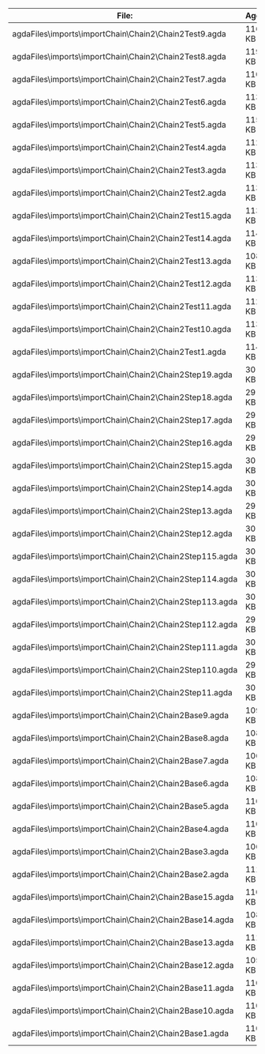 File:|Agda
---|---
agdaFiles\imports\importChain\Chain2\Chain2Test9.agda|116 KB
agdaFiles\imports\importChain\Chain2\Chain2Test8.agda|119 KB
agdaFiles\imports\importChain\Chain2\Chain2Test7.agda|110 KB
agdaFiles\imports\importChain\Chain2\Chain2Test6.agda|113 KB
agdaFiles\imports\importChain\Chain2\Chain2Test5.agda|115 KB
agdaFiles\imports\importChain\Chain2\Chain2Test4.agda|112 KB
agdaFiles\imports\importChain\Chain2\Chain2Test3.agda|113 KB
agdaFiles\imports\importChain\Chain2\Chain2Test2.agda|113 KB
agdaFiles\imports\importChain\Chain2\Chain2Test15.agda|113 KB
agdaFiles\imports\importChain\Chain2\Chain2Test14.agda|114 KB
agdaFiles\imports\importChain\Chain2\Chain2Test13.agda|108 KB
agdaFiles\imports\importChain\Chain2\Chain2Test12.agda|113 KB
agdaFiles\imports\importChain\Chain2\Chain2Test11.agda|112 KB
agdaFiles\imports\importChain\Chain2\Chain2Test10.agda|113 KB
agdaFiles\imports\importChain\Chain2\Chain2Test1.agda|114 KB
agdaFiles\imports\importChain\Chain2\Chain2Step19.agda|30 KB
agdaFiles\imports\importChain\Chain2\Chain2Step18.agda|29 KB
agdaFiles\imports\importChain\Chain2\Chain2Step17.agda|29 KB
agdaFiles\imports\importChain\Chain2\Chain2Step16.agda|29 KB
agdaFiles\imports\importChain\Chain2\Chain2Step15.agda|30 KB
agdaFiles\imports\importChain\Chain2\Chain2Step14.agda|30 KB
agdaFiles\imports\importChain\Chain2\Chain2Step13.agda|29 KB
agdaFiles\imports\importChain\Chain2\Chain2Step12.agda|30 KB
agdaFiles\imports\importChain\Chain2\Chain2Step115.agda|30 KB
agdaFiles\imports\importChain\Chain2\Chain2Step114.agda|30 KB
agdaFiles\imports\importChain\Chain2\Chain2Step113.agda|30 KB
agdaFiles\imports\importChain\Chain2\Chain2Step112.agda|29 KB
agdaFiles\imports\importChain\Chain2\Chain2Step111.agda|30 KB
agdaFiles\imports\importChain\Chain2\Chain2Step110.agda|29 KB
agdaFiles\imports\importChain\Chain2\Chain2Step11.agda|30 KB
agdaFiles\imports\importChain\Chain2\Chain2Base9.agda|109 KB
agdaFiles\imports\importChain\Chain2\Chain2Base8.agda|108 KB
agdaFiles\imports\importChain\Chain2\Chain2Base7.agda|106 KB
agdaFiles\imports\importChain\Chain2\Chain2Base6.agda|108 KB
agdaFiles\imports\importChain\Chain2\Chain2Base5.agda|110 KB
agdaFiles\imports\importChain\Chain2\Chain2Base4.agda|110 KB
agdaFiles\imports\importChain\Chain2\Chain2Base3.agda|106 KB
agdaFiles\imports\importChain\Chain2\Chain2Base2.agda|111 KB
agdaFiles\imports\importChain\Chain2\Chain2Base15.agda|110 KB
agdaFiles\imports\importChain\Chain2\Chain2Base14.agda|108 KB
agdaFiles\imports\importChain\Chain2\Chain2Base13.agda|111 KB
agdaFiles\imports\importChain\Chain2\Chain2Base12.agda|105 KB
agdaFiles\imports\importChain\Chain2\Chain2Base11.agda|110 KB
agdaFiles\imports\importChain\Chain2\Chain2Base10.agda|110 KB
agdaFiles\imports\importChain\Chain2\Chain2Base1.agda|110 KB
